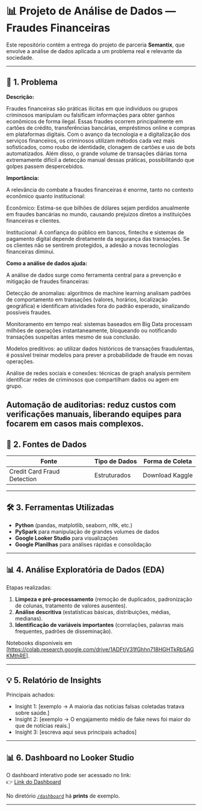 # 📊 Projeto de Análise de Dados —  Fraudes Financeiras

Este repositório contém a entrega do projeto de parceria **Semantix**, que envolve a análise de dados aplicada a um problema real e relevante da sociedade.

---

## 🔎 1. Problema

**Descrição:**  

Fraudes financeiras são práticas ilícitas em que indivíduos ou grupos criminosos manipulam ou falsificam informações para obter ganhos econômicos de forma ilegal. Essas fraudes ocorrem principalmente em cartões de crédito, transferências bancárias, empréstimos online e compras em plataformas digitais.
Com o avanço da tecnologia e a digitalização dos serviços financeiros, os criminosos utilizam métodos cada vez mais sofisticados, como roubo de identidade, clonagem de cartões e uso de bots automatizados. Além disso, o grande volume de transações diárias torna extremamente difícil a detecção manual dessas práticas, possibilitando que golpes passem despercebidos.

**Importância:** 

A relevância do combate a fraudes financeiras é enorme, tanto no contexto econômico quanto institucional:

Econômico: Estima-se que bilhões de dólares sejam perdidos anualmente em fraudes bancárias no mundo, causando prejuízos diretos a instituições financeiras e clientes.

Institucional: A confiança do público em bancos, fintechs e sistemas de pagamento digital depende diretamente da segurança das transações. Se os clientes não se sentirem protegidos, a adesão a novas tecnologias financeiras diminui.

**Como a análise de dados ajuda:**  

A análise de dados surge como ferramenta central para a prevenção e mitigação de fraudes financeiras:

Detecção de anomalias: algoritmos de machine learning analisam padrões de comportamento em transações (valores, horários, localização geográfica) e identificam atividades fora do padrão esperado, sinalizando possíveis fraudes.

Monitoramento em tempo real: sistemas baseados em Big Data processam milhões de operações instantaneamente, bloqueando ou notificando transações suspeitas antes mesmo de sua conclusão.

Modelos preditivos: ao utilizar dados históricos de transações fraudulentas, é possível treinar modelos para prever a probabilidade de fraude em novas operações.

Análise de redes sociais e conexões: técnicas de graph analysis permitem identificar redes de criminosos que compartilham dados ou agem em grupo.

Automação de auditorias: reduz custos com verificações manuais, liberando equipes para focarem em casos mais complexos.
---

## 📂 2. Fontes de Dados

| Fonte | Tipo de Dados | Forma de Coleta |
|-------|---------------|-----------------|
| Credit Card Fraud Detection | Estruturados | Download Kaggle |

---

## 🛠️ 3. Ferramentas Utilizadas

- **Python** (pandas, matplotlib, seaborn, nltk, etc.)
- **PySpark** para manipulação de grandes volumes de dados
- **Google Looker Studio** para visualizações
- **Google Planilhas** para análises rápidas e consolidação

---

## 📊 4. Análise Exploratória de Dados (EDA)

Etapas realizadas:
1. **Limpeza e pré-processamento** (remoção de duplicados, padronização de colunas, tratamento de valores ausentes).
2. **Análise descritiva** (estatísticas básicas, distribuições, médias, medianas).
3. **Identificação de variáveis importantes** (correlações, palavras mais frequentes, padrões de disseminação).

Notebooks disponíveis em [https://colab.research.google.com/drive/1ADFtjV31fGhhn718HGHTkRbSAGKMthRE].

---

## 💡 5. Relatório de Insights

Principais achados:
- Insight 1: [exemplo → A maioria das notícias falsas coletadas tratava sobre saúde.]  
- Insight 2: [exemplo → O engajamento médio de fake news foi maior do que de notícias reais.]  
- Insight 3: [escreva aqui seus principais achados]

---

## 📊 6. Dashboard no Looker Studio

O dashboard interativo pode ser acessado no link:  
👉 [Link do Dashboard](URL_DO_LOOKER)

No diretório [`/dashboard`](./dashboard) há **prints** de exemplo.

---

